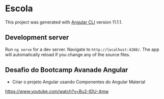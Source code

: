 # Escola

This project was generated with [Angular CLI](https://github.com/angular/angular-cli) version 11.1.1.

## Development server

Run `ng serve` for a dev server. Navigate to `http://localhost:4200/`. The app will automatically reload if you change any of the source files.

## Desafio do Bootcamp Avanade Angular
- Criar o projeto Angular usando Componentes do Angular Material

https://www.youtube.com/watch?v=Bu2-tDU-4mw
